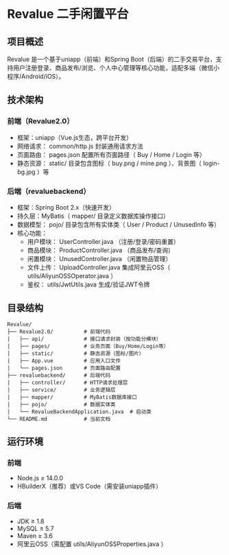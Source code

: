 # Revalue 二手闲置平台
## 项目概述
Revalue 是一个基于uniapp（前端）和Spring Boot（后端）的二手交易平台，支持用户注册登录、商品发布/浏览、个人中心管理等核心功能，适配多端（微信小程序/Android/iOS）。

## 技术架构
### 前端（Revalue2.0）
- 框架：uniapp（Vue.js生态，跨平台开发）
- 网络请求： common/http.js 封装通用请求方法
- 页面路由： pages.json 配置所有页面路径（ Buy / Home / Login 等）
- 静态资源： static/ 目录包含图标（ buy.png / mine.png ）、背景图（ login-bg.jpg ）等
### 后端（revaluebackend）
- 框架：Spring Boot 2.x（快速开发）
- 持久层：MyBatis（ mapper/ 目录定义数据库操作接口）
- 数据模型： pojo/ 目录包含所有实体类（ User / Product / UnusedInfo 等）
- 核心功能：
  - 用户模块： UserController.java （注册/登录/密码重置）
  - 商品模块： ProductController.java （商品发布/查询）
  - 闲置模块： UnusedController.java （闲置物品管理）
  - 文件上传： UploadController.java 集成阿里云OSS（ utils/AliyunOSSOperator.java ）
  - 鉴权： utils/JwtUtils.java 生成/验证JWT令牌
## 目录结构
```
Revalue/
├── Revalue2.0/          # 前端代码
│   ├── api/             # 接口请求封装（按功能分模块）
│   ├── pages/           # 业务页面（Buy/Home/Login等）
│   ├── static/          # 静态资源（图标/图片）
│   ├── App.vue          # 应用入口文件
│   └── pages.json       # 页面路由配置
├── revaluebackend/      # 后端代码
│   ├── controller/      # HTTP请求处理层
│   ├── service/         # 业务逻辑层
│   ├── mapper/          # MyBatis数据库接口
│   ├── pojo/            # 数据实体类
│   └── RevalueBackendApplication.java  # 启动类
└── README.md            # 当前文档
```
## 运行环境
### 前端
- Node.js ≥ 14.0.0
- HBuilderX（推荐）或VS Code（需安装uniapp插件）
### 后端
- JDK ≥ 1.8
- MySQL ≥ 5.7
- Maven ≥ 3.6
- 阿里云OSS（需配置 utils/AliyunOSSProperties.java ）
